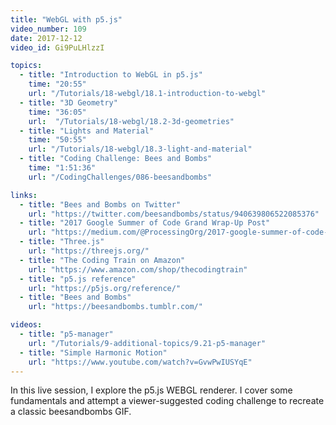 ```yaml
---
title: "WebGL with p5.js"
video_number: 109
date: 2017-12-12
video_id: Gi9PuLHlzzI

topics:
  - title: "Introduction to WebGL in p5.js"
    time: "20:55"
    url: "/Tutorials/18-webgl/18.1-introduction-to-webgl"
  - title: "3D Geometry"
    time: "36:05"
    url:  "/Tutorials/18-webgl/18.2-3d-geometries"
  - title: "Lights and Material"
    time: "50:55"
    url: "/Tutorials/18-webgl/18.3-light-and-material"
  - title: "Coding Challenge: Bees and Bombs"
    time: "1:51:36"
    url: "/CodingChallenges/086-beesandbombs"

links:
  - title: "Bees and Bombs on Twitter"
    url: "https://twitter.com/beesandbombs/status/940639806522085376"
  - title: "2017 Google Summer of Code Grand Wrap-Up Post"
    url: "https://medium.com/@ProcessingOrg/2017-google-summer-of-code-grand-wrap-up-post-16680b1438db"
  - title: "Three.js"
    url: "https://threejs.org/"
  - title: "The Coding Train on Amazon"
    url: "https://www.amazon.com/shop/thecodingtrain"
  - title: "p5.js reference"
    url: "https://p5js.org/reference/"
  - title: "Bees and Bombs"
    url: "https://beesandbombs.tumblr.com/"

videos:
  - title: "p5-manager"
    url: "/Tutorials/9-additional-topics/9.21-p5-manager"
  - title: "Simple Harmonic Motion"
    url: "https://www.youtube.com/watch?v=GvwPwIUSYqE"
---
```

In this live session, I explore the p5.js WEBGL renderer.
I cover some fundamentals and attempt a viewer-suggested coding challenge to recreate a classic beesandbombs GIF.
